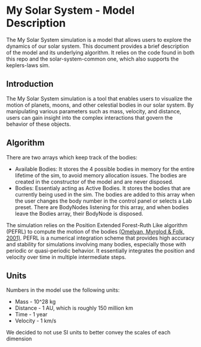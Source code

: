 # My Solar System - Model Description

The My Solar System simulation is a model that allows users to explore the dynamics of our solar system. This document provides a brief description of the model and its underlying algorithm. It relies on the code found in both this repo and the solar-system-common one, which also supports the keplers-laws sim.

## Introduction
The My Solar System simulation is a tool that enables users to visualize the motion of planets, moons, and other celestial bodies in our solar system. By manipulating various parameters such as mass, velocity, and distance, users can gain insight into the complex interactions that govern the behavior of these objects.

## Algorithm
There are two arrays which keep track of the bodies:
- Available Bodies: It stores the 4 possible bodies in memory for the entire lifetime of the sim, to avoid memory allocation issues. The bodies are created in the constructor of the model and are never disposed.
- Bodies: Essentialy acting as Active Bodies. It stores the bodies that are currently being used in the sim. The bodies are added to this array when the user changes the body number in the control panel or selects a Lab preset. There are BodyNodes listening for this array, and when bodies leave the Bodies array, their BodyNode is disposed.

The simulation relies on the Position Extended Forest-Ruth Like algorithm (PEFRL) to compute the motion of the bodies [(Omelyan, Myrglod & Folk, 2001)](https://arxiv.org/abs/cond-mat/0110585). PEFRL is a numerical integration scheme that provides high accuracy and stability for simulations involving many bodies, especially those with periodic or quasi-periodic behavior. It essentially integrates the position and velocity over time in multiple intermediate steps.


## Units
Numbers in the model use the following units:

- Mass - 10^28 kg
- Distance - 1 AU, which is roughly 150 million km
- Time - 1 year
- Velocity - 1 km/s

We decided to not use SI units to better convey the scales of each dimension